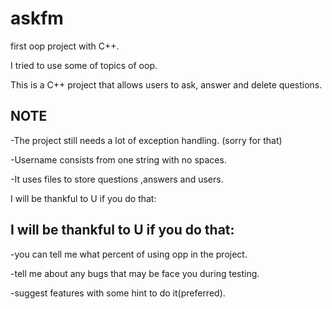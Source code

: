 # askfm
first oop project with C++.

I tried to use some of topics of oop.

This is a C++ project that allows users to ask, answer and delete questions. 
<h2>
        NOTE
</h2>


-The project still needs a lot of exception handling. (sorry for that)



-Username consists from one string with no spaces.


-It uses files to store questions ,answers and users.


  
I will be thankful to U if you do that:
<h2>
I will be thankful to U if you do that:
</h2>

-you can tell me what percent of using opp in the project.

-tell me about any bugs that may be face you during testing.

-suggest features with some hint to do it(preferred).

